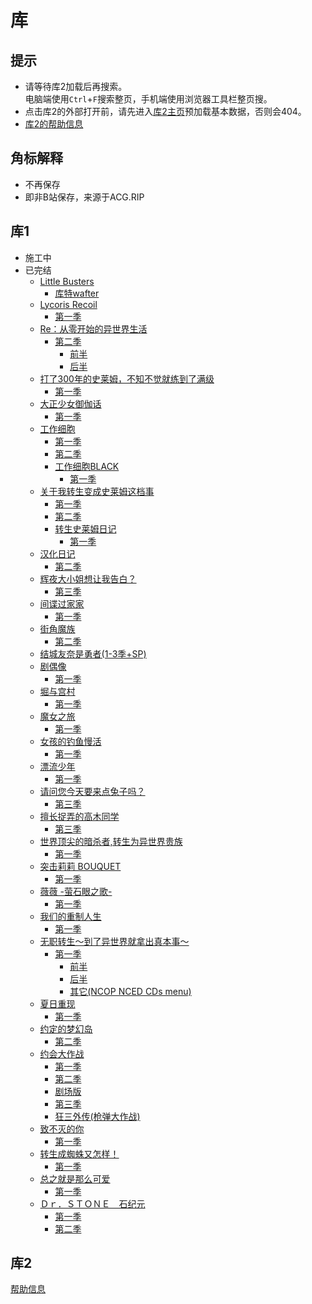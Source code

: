 # 库

## 提示

- 请等待库2加载后再搜索。  
电脑端使用`Ctrl`+`F`搜索整页，手机端使用浏览器工具栏整页搜。  
- 点击库2的外部打开前，请先进入[库2主页](//share.xrzyun.top)预加载基本数据，否则会404。  
- [库2的帮助信息](//bili-vd-bak.notion.site/b23-f3d8d201a8dc46f7b04a33c53ccf2da4)

## 角标解释

- <Badge type="danger" text="弃更{已有集数}" />不再保存  
- <Badge type="warning" text="无弹幕" />即非B站保存，来源于ACG.RIP  

## 库1

- 施工中
- 已完结
  - [Little Busters](../lib/Little%20Busters/)
    - [库特wafter](../lib/Little%20Busters/库特wafter/)
  - [Lycoris Recoil](../lib/Lycoris%20Recoil/)
    - [第一季](../lib/Lycoris%20Recoil/第一季/)<Badge type="danger" text="弃更1-6" /><Badge type="warning" text="无弹幕" />
  - [Re：从零开始的异世界生活](../lib/Re：从零开始的异世界生活/)
    - [第二季](../lib/Re：从零开始的异世界生活/第二季/)
      - [前半](../lib/Re：从零开始的异世界生活/第二季/前半/)
      - [后半](../lib/Re：从零开始的异世界生活/第二季/后半/)
  - [打了300年的史莱姆，不知不觉就练到了满级](../lib/打了300年的史莱姆，不知不觉就练到了满级/)
    - [第一季](../lib/打了300年的史莱姆，不知不觉就练到了满级/第一季/)
  - [大正少女御伽话](../lib/大正少女御伽话/)
    - [第一季](../lib/大正少女御伽话/第一季/)
  - [工作细胞](../lib/工作细胞/)
    - [第一季](../lib/工作细胞/第一季/)
    - [第二季](../lib/工作细胞/第二季/)
    - [工作细胞BLACK](../lib/工作细胞/工作细胞BLACK/)
      - [第一季](../lib/工作细胞/工作细胞BLACK/第一季/)
  - [关于我转生变成史莱姆这档事](../lib/关于我转生变成史莱姆这档事/)
    - [第一季](../lib/关于我转生变成史莱姆这档事/第一季/)
    - [第二季](../lib/关于我转生变成史莱姆这档事/第二季/)
    - [转生史莱姆日记](../lib/关于我转生变成史莱姆这档事/转生史莱姆日记/)
      - [第一季](../lib/关于我转生变成史莱姆这档事/转生史莱姆日记/第一季/)
  - [汉化日记](../lib/汉化日记/)
    - [第二季](../lib/汉化日记/第二季/)
  - [辉夜大小姐想让我告白？](../lib/辉夜大小姐想让我告白？/)
    - [第三季](../lib/辉夜大小姐想让我告白？/第三季/)<Badge type="warning" text="无弹幕" />
  - [间谍过家家](../lib/间谍过家家/)
    - [第一季](../lib/间谍过家家/第一季/)<Badge type="danger" text="弃更1-3" /><Badge type="warning" text="无弹幕" />
  - [街角魔族](../lib/街角魔族/)
    - [第二季](../lib/街角魔族/第二季/)<Badge type="warning" text="无弹幕" />
  - [结城友奈是勇者(1-3季+SP)](../lib/结城友奈是勇者/)
  - [剧偶像](../lib/剧偶像/)
    - [第一季](../lib/剧偶像/第一季/)
  - [堀与宫村](../lib/堀与宫村/)
    - [第一季](../lib/堀与宫村/第一季/)
  - [魔女之旅](../lib/魔女之旅/)
    - [第一季](../lib/魔女之旅/第一季/)
  - [女孩的钓鱼慢活](../lib/女孩的钓鱼慢活/)
    - [第一季](../lib/女孩的钓鱼慢活/第一季/)<Badge type="warning" text="无弹幕" />
  - [漂流少年](../lib/漂流少年/)
    - [第一季](../lib/漂流少年/第一季/)
  - [请问您今天要来点兔子吗？](../lib/请问您今天要来点兔子吗？/)
    - [第三季](../lib/请问您今天要来点兔子吗？/第三季/)
  - [擅长捉弄的高木同学](../lib/擅长捉弄的高木同学/)
    - [第三季](../擅长捉弄的高木同学/第三季/)
  - [世界顶尖的暗杀者,转生为异世界贵族](../lib/世界顶尖的暗杀者,转生为异世界贵族/)
    - [第一季](../lib/世界顶尖的暗杀者,转生为异世界贵族/第一季/)
  - [突击莉莉 BOUQUET](../lib/突击莉莉%20BOUQUET/)
    - [第一季](../lib/突击莉莉%20BOUQUET/第一季/)
  - [薇薇 -萤石眼之歌-](../lib/薇薇%20-萤石眼之歌-/)
    - [第一季](../lib/薇薇%20-萤石眼之歌-/第一季/)
  - [我们的重制人生](../lib/我们的重制人生/)
    - [第一季](../lib/我们的重制人生/第一季/)
  - [无职转生～到了异世界就拿出真本事～](../lib/无职转生～到了异世界就拿出真本事～/)
    - [第一季](../lib/无职转生～到了异世界就拿出真本事～/第一季/)
      - [前半](../lib/无职转生～到了异世界就拿出真本事～/第一季/前半/)
      - [后半](../lib/无职转生～到了异世界就拿出真本事～/第一季/后半/)
      - [其它(NCOP NCED CDs menu)](../lib/无职转生～到了异世界就拿出真本事～/第一季/其它/)
  - [夏日重现](../lib/夏日重现/)
    - [第一季](../lib/夏日重现/第一季/)<Badge type="danger" text="弃更1-17" /><Badge type="warning" text="无弹幕" />
  - [约定的梦幻岛](../lib/约定的梦幻岛/)
    - [第二季](../lib/约定的梦幻岛/第二季/)<Badge type="danger" text="弃更1-2" />
  - [约会大作战](../lib/约会大作战/)
    - [第一季](../lib/约会大作战/第一季/)
    - [第二季](../lib/约会大作战/第二季/)
    - [剧场版](../lib/约会大作战/剧场版/)
    - [第三季](../lib/约会大作战/第三季/)
    - [狂三外传(枪弹大作战)](../lib/约会大作战/狂三外传(枪弹大作战)/)
  - [致不灭的你](../lib/致不灭的你/)
    - [第一季](../lib/致不灭的你/第一季/)
  - [转生成蜘蛛又怎样！](../lib/转生成蜘蛛又怎样！/)
    - [第一季](../lib/转生成蜘蛛又怎样！/第一季/)
  - [总之就是那么可爱](../lib/总之就是那么可爱/)
    - [第一季](../lib/总之就是那么可爱/第一季/)
  - [Ｄｒ．ＳＴＯＮＥ　石纪元](../lib/%EF%BC%A4%EF%BD%92%EF%BC%8E%EF%BC%B3%EF%BC%B4%EF%BC%AF%EF%BC%AE%EF%BC%A5%E3%80%80%E7%9F%B3%E7%BA%AA%E5%85%83/)
    - [第一季](../lib/%EF%BC%A4%EF%BD%92%EF%BC%8E%EF%BC%B3%EF%BC%B4%EF%BC%AF%EF%BC%AE%EF%BC%A5%E3%80%80%E7%9F%B3%E7%BA%AA%E5%85%83/第一季/)
    - [第二季](../lib/%EF%BC%A4%EF%BD%92%EF%BC%8E%EF%BC%B3%EF%BC%B4%EF%BC%AF%EF%BC%AE%EF%BC%A5%E3%80%80%E7%9F%B3%E7%BA%AA%E5%85%83/第二季/)

## 库2

[帮助信息](//bili-vd-bak.notion.site/b23-f3d8d201a8dc46f7b04a33c53ccf2da4)

<el-table :data="filterTableData" stripe height="500" style="width: 100%">
  <el-table-column prop="md" label="md" width="200" />
  <el-table-column prop="name" label="标题" width="300" />
  <el-table-column fixed="right" label="操作" width="150">
    <template #default="scope">
      <el-button
         link
         type="primary"
         size="small"
         @click.prevent="alertd(filterTableData[scope.$index].res)"
      >
        来源
      </el-button>
      <a :href="'//share.xrzyun.top' + '/md/' + filterTableData[scope.$index].md" target="_blank">外部打开</a>
    </template>
  </el-table-column>
</el-table>

<script setup lang="ts">
import { ElButton, ElTable, ElTableColumn } from "element-plus";
import { ref, reactive, computed } from "vue";
const gapi = "https://b23.xrzapi.eu.org/api/graphql"

const data: { md: number; name: string; ffn: string; res: string }[] = reactive(
  []
);

function alertd(mes: string) {
  alert(mes);
}

const search = ref("");
const filterTableData = computed(() =>
  data
    .filter(
      (data) =>
        !search.value ||
        data.ffn.toString().toLowerCase().includes(search.value.toLowerCase())
    )
    .sort((a, b) => a.md - b.md)
);

let md_name_dic: { [key: string]: string } = reactive({});
async function getInfo() {
  const res_info = (
    await fetch(gapi, {
      method: "POST",
      headers: {
        "Content-Type": "application/json",
      },
      body: JSON.stringify({
        query: `query($path: String!) {
    od(path: $path) {
      raw {
        dlinks {
          dlink
        }
      }
    }
  }
`,
        variables: {
          path: "/index/md_name_dic.json",
        },
      }),
    }).then((res) => res.json())
  )?.data?.od?.raw?.dlinks[0]?.dlink;
  const info = await fetch(res_info).then((res) => res.json());
  md_name_dic = info;
}

async function getPages(drive: string, nextPageToken: string) {
  const result = await fetch(gapi, {
    method: "POST",
    headers: {
      "Content-Type": "application/json",
    },
    body: JSON.stringify({
      query: `query ($path: String!, $drive: String!, $nextPageToken: String!) {
    od(path: $path) {
      folder(drive: $drive, nextPageToken: $nextPageToken) {
        items {
          sharelink,
          folder {
            nextPageToken,
            value {
              name
            }
          }
        }
      }
    }
  }
`,
      variables: {
        path: "/index/md/",
        drive: drive,
        nextPageToken: nextPageToken,
      },
    }),
  }).then((res) => res.json());

  const items = result.data.od.folder.items;
  const i = items[0];
  const sharelink = i.sharelink,
    value = i.folder.value;
  for (const j of value) {
    data.push({
      md: Number(j.name), //完整文件名
      name: md_name_dic[j.name] || "",
      ffn: j.name + (md_name_dic[j.name] || ""),
      res: sharelink, //此集来源链接
    });
  }
  if (i.folder.nextPageToken) await getPages(drive, i.folder.nextPageToken);
}

async function main() {
  const result = await fetch(gapi, {
    method: "POST",
    headers: {
      "Content-Type": "application/json",
    },
    body: JSON.stringify({
    query: `
  {
    od(path: "/index/md/") {
      folder {
        items {
          sharelink,
          folder {
            nextPageToken,
            value {
              name
            }
          }
        }
      }
    }
  }
`,
    }),
  }).then((res) => res.json());

  await getInfo();

  const items = await result.data.od.folder.items;
  for (const i of items) {
    const sharelink = i.sharelink,
      value = i.folder.value;
    for (const j of value) {
      data.push({
        md: Number(j.name), //完整文件名
        name: md_name_dic[j.name] || "",
        ffn: j.name + (md_name_dic[j.name] || ""),
        res: sharelink, //此集来源链接
      });
    }
    if (i.folder.nextPageToken)
      await getPages(sharelink, i.folder.nextPageToken);
  }
}
main();
</script>
